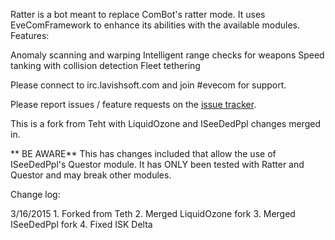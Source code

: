 Ratter is a bot meant to replace ComBot's ratter mode.  It uses EveComFramework to enhance its abilities with the available modules.  Features:

Anomaly scanning and warping
Intelligent range checks for weapons
Speed tanking with collision detection
Fleet tethering

Please connect to irc.lavishsoft.com and join #evecom for support.

Please report issues / feature requests on the [issue tracker](http://git.eve-com.com/r1pt1de/EveComFramework/issues).

This is a fork from Teht with LiquidOzone and ISeeDedPpl changes merged in.

** BE AWARE**
This has changes included that allow the use of ISeeDedPpl's Questor module. It has ONLY been tested with Ratter and Questor and may break other modules.


Change log:

3/16/2015
	1. Forked from Teth
	2. Merged LiquidOzone fork
	3. Merged ISeeDedPpl fork
	4. Fixed ISK Delta

